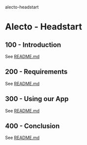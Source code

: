 alecto-headstart
# Alecto - Headstart

## 100 - Introduction

See [README.md](./100/README.md)

## 200 - Requirements

See [README.md](./200/README.md)

## 300 - Using our App

See [README.md](./300/README.md)

## 400 - Conclusion

See [README.md](./400/README.md)
